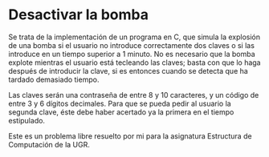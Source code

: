 # Desactivar la bomba
Se trata de la implementación de un programa en C, que simula la explosión de una bomba si el usuario no introduce correctamente dos claves o si las introduce en un tiempo superior a 1 minuto. No es necesario que la bomba explote mientras el usuario está tecleando las claves; basta con que lo haga después de introducir la clave, si es entonces cuando se detecta que ha tardado demasiado tiempo.

Las claves serán una contraseña de entre 8 y 10 caracteres, y un código de entre 3 y 6 dígitos decimales. Para que se pueda pedir al usuario la segunda clave, éste debe haber acertado ya la primera en el tiempo estipulado.

Este es un problema libre resuelto por mi para la asignatura Estructura de Computación de la UGR.


